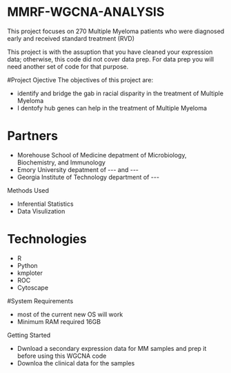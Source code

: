 # MMRF-WGCNA-ANALYSIS
This project focuses on 270 Multiple Myeloma patients who were diagnosed early and received standard treatment (RVD)

This project is with the assuption that you have cleaned your expression data; otherwise, this code did not cover data prep. 
For data prep you will need another set of code for that purpose. 

#Project Ojective
The objectives of this project are:
* identify and bridge the gab in racial disparity in the treatment of Multiple Myeloma
* I dentofy hub genes can help in the treatment of Multiple Myeloma


# Partners
* Morehouse School of Medicine depatment of Microbiology, Biochemistry, and Immunology
* Emory University depatment of --- and ---
* Georgia Institute of Technology department of ---

Methods Used
* Inferential Statistics
* Data Visulization

# Technologies
* R
* Python
* kmploter
* ROC
* Cytoscape

#System Requirements 
* most of the current new OS will work
* Minimum RAM required 16GB

Getting Started
* Dwnload a secondary expression data for MM samples and prep it before using this WGCNA code
* Downloa the clinical data for the samples
